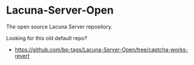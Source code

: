 # Lacuna-Server-Open
The open source Lacuna Server repository.

Looking for this old default repo?
- https://github.com/bp-tags/Lacuna-Server-Open/tree/captcha-works-revert
